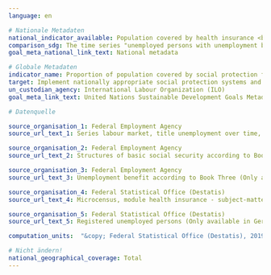 ```yaml
---
language: en

# Nationale Metadaten
national_indicator_available: Population covered by health insurance <br> Unemployed persons with unemployment benefits
comparison_sdg: The time series "unemployed persons with unemployment benefits" provides additional information and is not compliant with the (sub)-indicators described in the international metadata description of ILO. The time series "population covered by health insurance" provides additional information.
goal_meta_national_link_text: National metadata

# Globale Metadaten
indicator_name: Proportion of population covered by social protection floors/systems, by sex, distinguishing children, unemployed persons, older persons, persons with disabilities, pregnant women, newborns, work-injury victims and the poor and the vulnerable
target: Implement nationally appropriate social protection systems and measures for all, including floors, and by 2030 achieve substantial coverage of the poor and the vulnerable
un_custodian_agency: International Labour Organization (ILO)
goal_meta_link_text: United Nations Sustainable Development Goals Metadata

# Datenquelle

source_organisation_1: Federal Employment Agency
source_url_text_1: Series labour market, title unemployment over time, table 2.6.1 (Only available in German)

source_organisation_2: Federal Employment Agency
source_url_text_2: Structures of basic social security according to Book Two (Only available in German)

source_organisation_3: Federal Employment Agency
source_url_text_3: Unemployment benefit according to Book Three (Only available in German)

source_organisation_4: Federal Statistical Office (Destatis)
source_url_text_4: Microcensus, module health insurance - subject-matter series 13, series 1.1 (Only available in German)

source_organisation_5: Federal Statistical Office (Destatis)
source_url_text_5: Registered unemployed persons (Only available in German)

computation_units:  "&copy; Federal Statistical Office (Destatis), 2019"

# Nicht ändern!
national_geographical_coverage: Total
---
```

